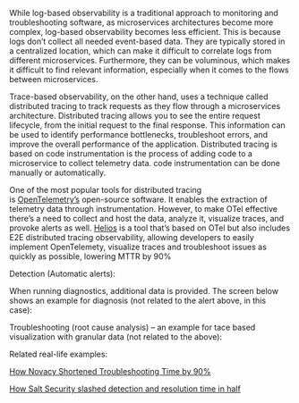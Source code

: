 While log-based observability is a traditional approach to monitoring and troubleshooting software, as microservices architectures become more complex, log-based observability becomes less efficient. This is because logs don’t collect all needed event-based data. They are typically stored in a centralized location, which can make it difficult to correlate logs from different microservices. Furthermore, they can be voluminous, which makes it difficult to find relevant information, especially when it comes to the flows between microservices. 

Trace-based observability, on the other hand, uses a technique called distributed tracing to track requests as they flow through a microservices architecture. Distributed tracing allows you to see the entire request lifecycle, from the initial request to the final response. This information can be used to identify performance bottlenecks, troubleshoot errors, and improve the overall performance of the application. Distributed tracing is based on code instrumentation is the process of adding code to a microservice to collect telemetry data. code instrumentation can be done manually or automatically.

One of the most popular tools for distributed tracing is [OpenTelemetry’s](https://gethelios.dev/opentelemetry-a-full-guide/) open-source software. It enables the extraction of telemetry data through instrumentation. However, to make OTel effective there’s a need to collect and host the data, analyze it, visualize traces, and provoke alerts as well. [Helios](https://gethelios.dev/) is a tool that’s based on OTel but also includes E2E distributed tracing observability, allowing developers to easily implement OpenTelemety, visualize traces and troubleshoot issues as quickly as possible, lowering MTTR by 90%

Detection (Automatic alerts): 

When running diagnostics, additional data is provided. The screen below shows an example for diagnosis (not related to the alert above, in this case): 

Troubleshooting (root cause analysis) – an example for tace based visualization with granular data (not related to the above): 

Related real-life examples:

[How Novacy Shortened Troubleshooting Time by 90%](https://gethelios.dev/blog/how-novacy-shortened-troubleshooting-time-by-90-with-helios/)

[How Salt Security slashed detection and resolution time in half](https://gethelios.dev/blog/how-we-slashed-detection-and-resolution-time-in-half-salt-security/)